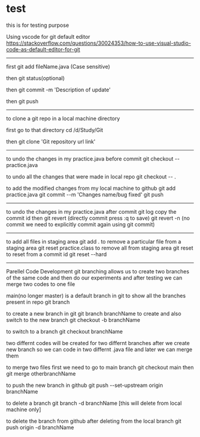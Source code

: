 # test

this is for testing purpose

Using vscode for git default editor
https://stackoverflow.com/questions/30024353/how-to-use-visual-studio-code-as-default-editor-for-git

--------------------------------
first git add fileName.java (Case sensitive)

then git status(optional)

then git commit -m 'Description of update'

then git push

--------------------------------

to clone a git repo in a local machine directory 

first go to that directory 
cd /d/Study/Git

then git clone 'Git repository url link'

--------------------------------
to undo the changes in my practice.java before commit
git checkout -- practice.java

to undo all the changes that were made in local repo
git checkout -- .

to add the modified changes from my local machine to github
git add practice.java
git commit --m 'Changes name/bug fixed'
git push

--------------------------------

to undo the changes in my practice.java after commit
git log 
copy the commit id then
git revert <commit id> (directly commit press :q to save)
git revert -n <commit id> (no commit we need to explicitly commit again using git commit)

---------------------------------

to add all files in staging area
git add .
to remove a particular file from a staging area
git reset practice.class
to remove all from staging area
git reset
to reset from a commit id
git reset --hard <commitid>

----------------------------------
Parellel Code Development
git branching allows us to create two branches of the same code
 and then do our experiments and after testing we can merge two codes to one file

main(no longer master) is a default branch in git
to show all the branches present in repo 
git branch

to create a new branch in git 
git branch branchName
to create and also switch to the new branch
git checkout -b branchName 

to switch to a branch 
git checkout branchName

two differnt codes will be created for two differnt branches after we create new branch
so we can code in two differnt .java file and later we can merge them

to merge two files
first we need to go to main branch git checkout main
then 
git merge otherbranchName 

to push the new branch in github 
git push --set-upstream origin branchName 

to delete a branch
git branch -d branchName [this will delete from local machine only]

to delete the branch from github
after deleting from the local branch
git push origin -d branchName

